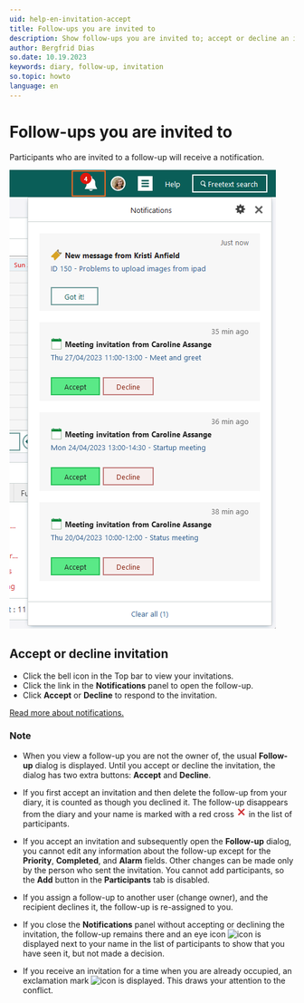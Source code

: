 ```yaml
---
uid: help-en-invitation-accept
title: Follow-ups you are invited to
description: Show follow-ups you are invited to; accept or decline an invitation
author: Bergfrid Dias
so.date: 10.19.2023
keywords: diary, follow-up, invitation
so.topic: howto
language: en
---
```


# Follow-ups you are invited to

Participants who are invited to a follow-up will receive a notification.

![Receive invitations -screenshot][img2]

## <a id="accept" />Accept or decline invitation

* Click the bell icon in the Top bar to view your invitations.
* Click the link in the **Notifications** panel to open the follow-up.
* Click **Accept** or **Decline** to respond to the invitation.

[Read more about notifications.][1]

### Note

* When you view a follow-up you are not the owner of, the usual **Follow-up** dialog is displayed. Until you accept or decline the invitation, the dialog has two extra buttons: **Accept** and **Decline**.

* If you first accept an invitation and then delete the follow-up from your diary, it is counted as though you declined it. The follow-up disappears from the diary and your name is marked with a red cross ![icon][img4] in the list of participants.

* If you accept an invitation and subsequently open the **Follow-up** dialog, you cannot edit any information about the follow-up except for the **Priority**, **Completed**, and **Alarm** fields. Other changes can be made only by the person who sent the invitation. You cannot add participants, so the **Add** button in the **Participants** tab is disabled.

* If you assign a follow-up to another user (change owner), and the recipient declines it, the follow-up is re-assigned to you.

* If you close the **Notifications** panel without accepting or declining the invitation, the follow-up remains there and an eye icon ![icon][img7] is displayed next to your name in the list of participants to show that you have seen it, but not made a decision.

* If you receive an invitation for a time when you are already occupied, an exclamation mark ![icon][img6] is displayed. This draws your attention to the conflict.

<!-- Referenced links -->
[1]: ../../../learn/basics/notifications.md#activity

<!-- Referenced images -->
[img2]: ../../../../media/loc/en/learn/core-notifications.png
[img4]: ../../../../../common/icons/reject-appointment-icon.png
[img6]: ../../../../../common/icons/warning-red.png
[img7]: ../../../../../common/icons/assignment-seen.png
